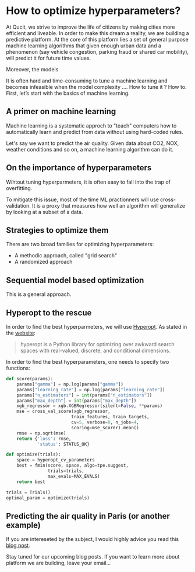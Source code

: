 # How to optimize hyperparameters?

At Qucit, we strive to improve the life of citizens by making cities more efficient and liveable. In order to make this dream a reality,
we are building a predictive platform.
At the core of this platform lies a set of general purpose machine learning algorithms that given enough urban data and a phenomenon (say vehicle congestion, parking fraud or shared car mobility), will predict it for future time values.

Moreover, the models

It is often hard and time-consuming to tune a machine learning and becomes infeasible when the model complexity …. How to tune it ? How to. First, let’s start with the basics of machine learning.


## A primer on machine learning

Machine learning is a systematic approch to "teach" computers how to automatically learn and predict from data without using hard-coded rules.

Let's say we want to predict the air quality. Given data about CO2, NOX, weather conditions and so on, a machine learning algorithm can do it.

## On the importance of hyperparameters

Wihtout tuning hyperparmeters, it is often easy to fall into the trap of overfitting.

To mitigate this issue, most of the time ML practionners will use cross-validation. It is a proxy that measures how well an algorithm will generalize by looking at a subset of a data.



## Strategies to optimize them

There are two broad families for optimizing hyperparameters:

* A methodic approach, called "grid search"
* A randomized approach

## Sequential model based optimization

This is a general approach.

## Hyperopt to the rescue

In order to find the best hyperparmeters, we will use [Hyperopt](https://github.com/hyperopt/hyperopt). As stated in the [website](http://hyperopt.github.io/hyperopt/):
> hyperopt is a Python library for optimizing over awkward search spaces with real-valued, discrete, and conditional dimensions.

In order to find the best hyperparameters, one needs to specify two functions:

```Python
def score(params):
    params["gamma"] = np.log(params["gamma"])
    params["learning_rate"] = np.log(params["learning_rate"])
    params["n_estimators"] = int(params["n_estimators"])
    params["max_depth"] = int(params["max_depth"])
    xgb_regressor = xgb.XGBRegressor(silent=False, **params)
    mse = cross_val_score(xgb_regressor,
                         train_features, train_targets,
                         cv=5, verbose=0, n_jobs=4,
                         scoring=mse_scorer).mean()
    rmse = np.sqrt(mse)
    return {'loss': rmse,
            'status': STATUS_OK}

def optimize(trials):
    space = hyperopt_cv_parameters
    best = fmin(score, space, algo=tpe.suggest,
                trials=trials,
                max_evals=MAX_EVALS)
    return best            

trials = Trials()
optimal_param = optimize(trials)
```


## Predicting the air quality in Paris (or another example)


If you are intereseted by the subject, I would highly advice you read this [blog post](http://sebastianraschka.com/blog/2016/model-evaluation-selection-part3.html).

Stay tuned for our upcoming blog posts. If you want to learn more about platform we are building, leave your email...
